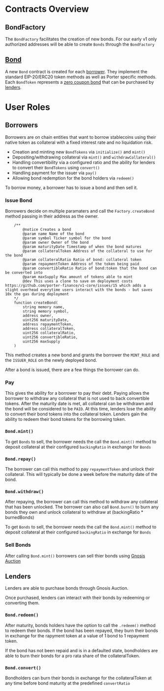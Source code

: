 # Contracts Overview

## BondFactory

The `BondFactory` facilitates the creation of new bonds. For our early v1 only authorized addresses will be able to create `Bonds` through the `BondFactory`

## [Bond](./bond.md)

A new `Bond` contract is created for each [borrower](https://docs.porter.finance/portal/participants/borrowers). They implement the standard EIP-20/ERC20 token methods as well as Porter specific methods. Each `BondToken` represents a [zero coupon bond](https://docs.porter.finance/portal/intro-to-bonds/zero-coupon-bonds) that can be purchased by [lenders](https://docs.porter.finance/portal/participants/lenders).

# User Roles

## Borrowers

Borrowers are on chain entities that want to borrow stablecoins using their native token as collateral with a fixed interest rate and no liquidation risk.

- Creation and minting new `BondTokens` via `initialize()` and `mint()`
- Depositing/withdrawing collateral via `mint()` and `withdrawCollateral()`
- Handling convertibility via a configured ratio and the ability for lenders to convert their `BondTokens` using `convert()`
- Handling payment for the issuer via `pay()`
- Allowing bond redemption for the bond holders via `redeem()`

To borrow money, a borrower has to issue a bond and then sell it.

### Issue Bond

Borrowers decide on multiple paramaters and call the `Factory.createBond` method passing in their address as the owner.

```solidity
    /**
        @notice Creates a bond
        @param name Name of the bond
        @param symbol Ticker symbol for the bond
        @param owner Owner of the bond
        @param maturityDate Timestamp of when the bond matures
        @param collateralToken Address of the collateral to use for the bond
        @param collateralRatio Ratio of bond: collateral token
        @param repaymentToken Address of the token being paid
        @param convertibleRatio Ratio of bond:token that the bond can be converted into
        @param maxSupply Max amount of tokens able to mint
        @dev This uses a clone to save on deployment costs https://github.com/porter-finance/v1-core/issues/15 which adds a slight overhead everytime users interact with the bonds - but saves 10x the gas during deployment
    */
    function createBond(
        string memory name,
        string memory symbol,
        address owner,
        uint256 maturityDate,
        address repaymentToken,
        address collateralToken,
        uint256 collateralRatio,
        uint256 convertibleRatio,
        uint256 maxSupply
    )
```

This method creates a new bond and grants the borrower the `MINT_ROLE` and the `ISSUER_ROLE` on the newly deployed bond.

After a bond is issued, there are a few things the borrower can do.

### Pay

This gives the ability for a borrower to pay their debt. Paying allows the borrower to withdraw any collateral that is not used to back convertible tokens. After the maturity date is met, all collateral can be withdrawn and the bond will be considered to be `PAID`. At this time, lenders lose the ability to convert their bond tokens into the collateral token. Lenders gain the ability to redeem their bond tokens for the borrowing token.

### `Bond.mint()`

To get `Bonds` to sell, the borrower needs the call the `Bond.mint()` method to deposit collateral at their configured `backingRatio` in exchange for `Bonds`

### `Bond.repay()`

The borrower can call this method to pay `repaymentToken` and unlock their collateral. This will typically be done a week before the maturity date of the bond.

### `Bond.withdraw()`

After repaying, the borrower can call this method to withdraw any collateral that has been unlocked. The borrower can also call `Bond.burn()` to burn any bonds they own and unlock collateral to withdraw at (backingRatio \* burnedBonds)

To get `Bonds` to sell, the borrower needs the call the `Bond.mint()` method to deposit collateral at their configured `backingRatio` in exchange for `Bonds`

### Sell Bonds

After calling `Bond.mint()` borrowers can sell thier bonds using [Gnosis Auction](https://github.com/gnosis/ido-contracts)

## Lenders

Lenders are able to purchase bonds through Gnosis Auction.

Once purchased, lenders can interact with their bonds by redeeming or converting them.

### `Bond.redeem()`

After maturity, bonds holders have the option to call the `.redeem()` method to redeem their bonds. If the bond has been repayed, they burn their bonds in exchange for the rapyment token at a value of 1 bond to 1 repayment token.

If the bond has not been repaid and is in a defaulted state, bondholders are able to burn their bonds for a pro rata share of the collateralToken.

### `Bond.convert()`

Bondholders can burn their bonds in exchange for the collateralToken at any time before bond maturity at the predefined `convertRatio`
